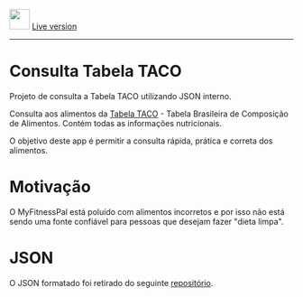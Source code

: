 [<img src="https://raw.githubusercontent.com/danperrout/tabelataco/master/public/favicon.ico" width="36" height="36" />](http://tabelataco.herokuapp.com/)
[Live version](http://tabelataco.herokuapp.com/)

--------------------------------
# Consulta Tabela TACO
Projeto de consulta a Tabela TACO utilizando JSON interno.

Consulta aos alimentos da [Tabela TACO](http://www.nepa.unicamp.br/taco/index.php "Tabela TACO") - Tabela Brasileira de Composição de Alimentos. Contém todas as informações nutricionais.

O objetivo deste app é permitir a consulta rápida, prática e correta dos alimentos.

# Motivação

O MyFitnessPal está poluído com alimentos incorretos e por isso não está sendo uma fonte confiável para pessoas que desejam fazer "dieta limpa".

# JSON
O JSON formatado foi retirado do seguinte [repositório](https://github.com/raulfdm/taco-api).

